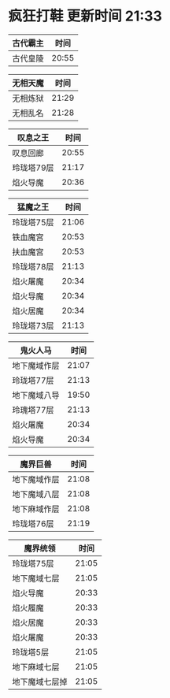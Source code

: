 # 疯狂打鞋 更新时间 21:33

| 古代霸主   | 时间    |
|--------|-------|
| 古代皇陵 | 20:55 |

| 无相天魔   | 时间    |
|--------|-------|
| 无相炼狱 | 21:29 |
| 无相乱名 | 21:28 |

| 叹息之王   | 时间    |
|--------|-------|
| 叹息回廊 | 20:55 |
| 玲珑塔79层 | 21:17 |
| 焰火导魔 | 20:36 |

| 猛魔之王   | 时间    |
|--------|-------|
| 玲珑塔75层 | 21:06 |
| 铁血魔宫 | 20:53 |
| 扶血魔宫 | 20:53 |
| 玲珑塔78层 | 21:13 |
| 焰火屠魔 | 20:34 |
| 焰火导魔 | 20:34 |
| 焰火居魔 | 20:34 |
| 玲珑塔73层 | 21:13 |

| 鬼火人马   | 时间    |
|--------|-------|
| 地下魔域作层 | 21:07 |
| 玲珑塔77层 | 21:13 |
| 地下魔域八导 | 19:50 |
| 玲瑰塔77层 | 21:13 |
| 焰火屠魔 | 20:34 |
| 焰火导魔 | 20:34 |

| 魔界巨兽   | 时间    |
|--------|-------|
| 地下魔域作层 | 21:08 |
| 地下魔域八层 | 21:08 |
| 地下麻域作层 | 21:08 |
| 玲珑塔76层 | 21:19 |

| 魔界统领   | 时间    |
|--------|-------|
| 玲珑塔75层 | 21:05 |
| 地下魔域七层 | 21:05 |
| 焰火导魔 | 20:33 |
| 焰火履魔 | 20:33 |
| 焰火居魔 | 20:33 |
| 焰火屠魔 | 20:33 |
| 玲珑塔5层 | 21:05 |
| 地下麻域七层 | 21:05 |
| 地下魔域七层掉 | 21:05 |